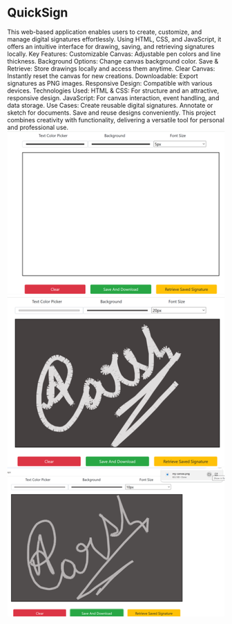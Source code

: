 # QuickSign
This web-based application enables users to create, customize, and manage digital signatures effortlessly. Using HTML, CSS, and JavaScript, it offers an intuitive interface for drawing, saving, and retrieving signatures locally.
Key Features:
Customizable Canvas: Adjustable pen colors and line thickness.
Background Options: Change canvas background color.
Save & Retrieve: Store drawings locally and access them anytime.
Clear Canvas: Instantly reset the canvas for new creations.
Downloadable: Export signatures as PNG images.
Responsive Design: Compatible with various devices.
Technologies Used:
HTML & CSS: For structure and an attractive, responsive design.
JavaScript: For canvas interaction, event handling, and data storage.
Use Cases:
Create reusable digital signatures.
Annotate or sketch for documents.
Save and reuse designs conveniently.
This project combines creativity with functionality, delivering a versatile tool for personal and professional use.
![image alt](https://github.com/Aarsh-s-Lal/QuickSign/blob/3317320e6422d34efec3ef36de6c46f86489086c/images/front.png)
![image alt](https://github.com/Aarsh-s-Lal/QuickSign/blob/9c7516b9e67e0f01e7edfc0c96d0394b2af1fee3/images/Screenshot%202025-01-23%20135806.png)
![image alt](https://github.com/Aarsh-s-Lal/QuickSign/blob/e46248279fcbe560aadceeb85689821b75880b03/images/Screenshot%202025-01-23%20135939.png)
